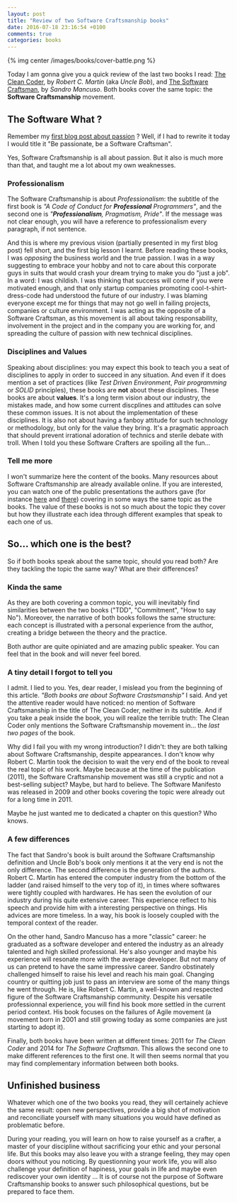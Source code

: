 ```yaml
---
layout: post
title: "Review of two Software Craftsmanship books"
date: 2016-07-18 23:16:54 +0100
comments: true
categories: books
---
```


{% img center /images/books/cover-battle.png %}

Today I am gonna give you a quick review of the last two books I read: [The Clean Coder][clean-coder], by _Robert C. Martin_ (aka _Uncle Bob_), and [The Software Craftsman][software-craftsman], by _Sandro Mancuso_.
Both books cover the same topic: the **Software Craftsmanship** movement.

<!-- More -->

The Software What ?
-------------------

Remember my [first blog post about passion][first-blog-post] ? Well, if I had to rewrite it today I would title it "Be passionate, be a Software Craftsman".

Yes, Software Craftsmanship is all about passion. But it also is much more than that, and taught me a lot about my own weaknesses.

### Professionalism

The Software Craftsmanship is about _Professionalism_: the subtitle of the first book is _"A Code of Conduct for **Professional** Programmers"_, and the second one is _"**Professionalism**, Pragmatism, Pride"_. If the message was not clear enough, you will have a reference to professionalism every paragraph, if not sentence.

And this is where my previous vision (partially presented in my first blog post) fell short, and the first big lesson I learnt. Before reading these books, I was _opposing_ the business world and the true passion. I was in a way suggesting to embrace your hobby and not to care about this corporate guys in suits that would crash your dream trying to make you do "just a job". In a word: I was childish.
I was thinking that success will come if you were motivated enough, and that only startup companies promoting cool-t-shirt-dress-code had understood the future of our industry. I was blaming everyone except me for things that may not go well in failing projects, companies or culture environment. I was acting as the opposite of a Software Craftsman, as this movement is all about taking responsability, involvement in the project and in the company you are working for, and spreading the culture of passion with new technical disciplines.

### Disciplines and Values

Speaking about disciplines: you may expect this book to teach you a seat of disciplines to apply in order to succeed in any situation. And even if it does mention a set of practices (like _Test Driven Environment_, _Pair programming_ or _SOLID_ principles), these books are **not** about these disciplines. These books are about **values**. It's a long term vision about our industry, the mistakes made, and how some current discplines and attitudes can solve these common issues. It is not about the implementation of these disciplines. It is also not about having a fanboy attitude for such technology or methodology, but only for the value they bring. It's a pragmatic approach that should prevent irrational adoration of technics and sterile debate with troll. When I told you these Software Crafters are spoiling all the fun...

### Tell me more

I won't summarize here the content of the books. Many resources about Software Craftsmanship are already available online. If you are interested, you can watch one of the public presentations the authors gave (for instance [here][sandro-talk] and [there][uncle-bob-talk]) covering in some ways the same topic as the books. The value of these books is not so much about the topic they cover but how they illustrate each idea through different examples that speak to each one of us.

So... which one is the best?
----------------------------

So if both books speak about the same topic, should you read both? Are they tackling the topic the same way? What are their differences?

### Kinda the same

As they are both covering a common topic, you will inevitably find similarities between the two books ("TDD", "Commitment", "How to say No"). Moreover, the narrative of both books follows the same structure: each concept is illustrated with a personal experience from the author, creating a bridge between the theory and the practice.

Both author are quite opiniated and are amazing public speaker. You can feel that in the book and will never feel bored.

### A tiny detail I forgot to tell you

I admit. I lied to you. Yes, dear reader, I mislead you from the beginning of this article. _"Both books are about Software Crastsmanship"_ I said. And yet the attentive reader would have noticed: no mention of Software Craftsmanship in the title of The Clean Coder, neither in its subtitle. And if you take a peak inside the book, you will realize the terrible truth: The Clean Coder only mentions the Software Craftsmanship movement in... the *last two pages* of the book.

Why did I fail you with my wrong introduction? I didn't: they are both talking about Software Craftsmanship, despite appearances. I don't know why Robert C. Martin took the decision to wait the very end of the book to reveal the real topic of his work. Maybe because at the time of the publication (2011), the Software Craftsmanship movement was still a cryptic and not a best-selling subject?
Maybe, but hard to believe. The Software Manifesto was released in 2009 and other books covering the topic were already out for a long time in 2011.

Maybe he just wanted me to dedicated a chapter on this question? Who knows.

### A few differences

The fact that Sandro's book is built around the Software Craftsmanship definition and Uncle Bob's book only mentions it at the very end is not the only difference. The second difference is the generation of the authors. Robert C. Martin has entered the computer industry from the bottom of the ladder (and raised himself to the very top of it), in times where softwares were tightly coupled with hardwares. He has seen the evolution of our industry during his quite extensive career. This experience reflect to his speech and provide him with a interesting perspective on things. His advices are more timeless. In a way, his book is loosely coupled with the temporal context of the reader.

On the other hand, Sandro Mancuso has a more "classic" career: he graduated as a software developer and entered the industry as an already talented and high skilled professional. He's also younger and maybe his experience will resonate more with the average developer. But not many of us can pretend to have the same impressive career. Sandro obstinately challenged himself to raise his level and reach his main goal. Changing country or quitting job just to pass an interview are some of the many things he went through. He is, like Robert C. Martin, a well-known and respected figure of the Software Craftsmanship community. Despite his versatile professionnal experience, you will find his book more settled in the current period context. His book focuses on the failures of Agile movement (a movement born in 2001 and still growing today as some companies are just starting to adopt it).

Finally, both books have been written at different times: 2011 for *The Clean Coder* and 2014 for *The Software Craftsman*. This allows the second one to make different references to the first one. It will then seems normal that you may find complementary information between both books.

Unfinished business
-------------------

Whatever which one of the two books you read, they will certainely achieve the same result: open new perspectives, provide a big shot of motivation and reconciliate yourself with many situations you would have defined as problematic before.

During your reading, you will learn on how to raise yourself as a crafter, a master of your discipline without sacrificing your ethic and your personal life. 
But this books may also leave you with a strange feeling, they may open doors without you noticing. By questionning your work life, you will also challenge your definition of hapiness, your goals in life and maybe even rediscover your own identity ... It is of course not the purpose of Software Craftsmanship books to answer such philosophical questions, but be prepared to face them.

[clean-coder]:http://www.informit.com/store/clean-coder-a-code-of-conduct-for-professional-programmers-9780137081073
[software-craftsman]:http://www.informit.com/store/software-craftsman-professionalism-pragmatism-pride-9780134052502
[first-blog-post]:http://pierre-jean.baraud.fr/blog/2013/08/10/be-passionate/
[sandro-talk]:https://www.youtube.com/watch?v=9OhXqBlCmrM
[uncle-bob-talk]:https://www.youtube.com/watch?v=9Xy3QC7yxJw

